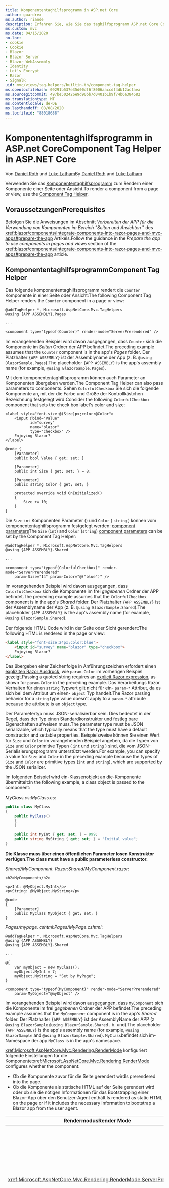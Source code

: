 ```yaml
---
title: Komponententaghilfsprogramm in ASP.net Core
author: guardrex
ms.author: riande
description: Erfahren Sie, wie Sie das taghilfsprogramm ASP.net Core Component zum Rendering von Razor Komponenten in Seiten und Ansichten verwenden.
ms.custom: mvc
ms.date: 04/15/2020
no-loc:
- cookie
- Cookie
- Blazor
- Blazor Server
- Blazor WebAssembly
- Identity
- Let's Encrypt
- Razor
- SignalR
uid: mvc/views/tag-helpers/builtin-th/component-tag-helper
ms.openlocfilehash: 09291b537e35d00df6f8006aaccdf4db12acfaea
ms.sourcegitcommit: 497be502426e9d90bb7d0401b1b9f74b6a384682
ms.translationtype: MT
ms.contentlocale: de-DE
ms.lasthandoff: 08/08/2020
ms.locfileid: "88018688"
---
```

# <a name="component-tag-helper-in-aspnet-core"></a><span data-ttu-id="ce02e-103">Komponententaghilfsprogramm in ASP.net Core</span><span class="sxs-lookup"><span data-stu-id="ce02e-103">Component Tag Helper in ASP.NET Core</span></span>

<span data-ttu-id="ce02e-104">Von [Daniel Roth](https://github.com/danroth27) und [Luke Latham](https://github.com/guardrex)</span><span class="sxs-lookup"><span data-stu-id="ce02e-104">By [Daniel Roth](https://github.com/danroth27) and [Luke Latham](https://github.com/guardrex)</span></span>

<span data-ttu-id="ce02e-105">Verwenden Sie das [Komponententaghilfsprogramm](xref:Microsoft.AspNetCore.Mvc.TagHelpers.ComponentTagHelper) zum Rendern einer Komponente einer Seite oder Ansicht.</span><span class="sxs-lookup"><span data-stu-id="ce02e-105">To render a component from a page or view, use the [Component Tag Helper](xref:Microsoft.AspNetCore.Mvc.TagHelpers.ComponentTagHelper).</span></span>

## <a name="prerequisites"></a><span data-ttu-id="ce02e-106">Voraussetzungen</span><span class="sxs-lookup"><span data-stu-id="ce02e-106">Prerequisites</span></span>

<span data-ttu-id="ce02e-107">Befolgen Sie die Anweisungen im Abschnitt *Vorbereiten der APP für die Verwendung von Komponenten im Bereich "Seiten und Ansichten* " des <xref:blazor/components/integrate-components-into-razor-pages-and-mvc-apps#prepare-the-app> Artikels.</span><span class="sxs-lookup"><span data-stu-id="ce02e-107">Follow the guidance in the *Prepare the app to use components in pages and views* section of the <xref:blazor/components/integrate-components-into-razor-pages-and-mvc-apps#prepare-the-app> article.</span></span>

## <a name="component-tag-helper"></a><span data-ttu-id="ce02e-108">Komponententaghilfsprogramm</span><span class="sxs-lookup"><span data-stu-id="ce02e-108">Component Tag Helper</span></span>

<span data-ttu-id="ce02e-109">Das folgende komponententaghilfsprogramm rendert die `Counter` Komponente in einer Seite oder Ansicht:</span><span class="sxs-lookup"><span data-stu-id="ce02e-109">The following Component Tag Helper renders the `Counter` component in a page or view:</span></span>

```cshtml
@addTagHelper *, Microsoft.AspNetCore.Mvc.TagHelpers
@using {APP ASSEMBLY}.Pages

...

<component type="typeof(Counter)" render-mode="ServerPrerendered" />
```

<span data-ttu-id="ce02e-110">Im vorangehenden Beispiel wird davon ausgegangen, dass `Counter` sich die Komponente im *Seiten* Ordner der APP befindet.</span><span class="sxs-lookup"><span data-stu-id="ce02e-110">The preceding example assumes that the `Counter` component is in the app's *Pages* folder.</span></span> <span data-ttu-id="ce02e-111">Der Platzhalter `{APP ASSEMBLY}` ist der Assemblyname der App (z. B. `@using BlazorSample.Pages`).</span><span class="sxs-lookup"><span data-stu-id="ce02e-111">The placeholder `{APP ASSEMBLY}` is the app's assembly name (for example, `@using BlazorSample.Pages`).</span></span>

<span data-ttu-id="ce02e-112">Mit dem komponententaghilfsprogramm können auch Parameter an Komponenten übergeben werden.</span><span class="sxs-lookup"><span data-stu-id="ce02e-112">The Component Tag Helper can also pass parameters to components.</span></span> <span data-ttu-id="ce02e-113">Sehen `ColorfulCheckbox` Sie sich die folgende Komponente an, mit der die Farbe und Größe der Kontrollkästchen Bezeichnung festgelegt wird:</span><span class="sxs-lookup"><span data-stu-id="ce02e-113">Consider the following `ColorfulCheckbox` component that sets the check box label's color and size:</span></span>

```razor
<label style="font-size:@(Size)px;color:@Color">
    <input @bind="Value"
           id="survey" 
           name="blazor" 
           type="checkbox" />
    Enjoying Blazor?
</label>

@code {
    [Parameter]
    public bool Value { get; set; }

    [Parameter]
    public int Size { get; set; } = 8;

    [Parameter]
    public string Color { get; set; }

    protected override void OnInitialized()
    {
        Size += 10;
    }
}
```

<span data-ttu-id="ce02e-114">Die `Size` `int` Komponenten Parameter () und `Color` ( `string` ) können vom komponententaghilfsprogramm festgelegt werden: [component parameters](xref:blazor/components/index#component-parameters)</span><span class="sxs-lookup"><span data-stu-id="ce02e-114">The `Size` (`int`) and `Color` (`string`) [component parameters](xref:blazor/components/index#component-parameters) can be set by the Component Tag Helper:</span></span>

```cshtml
@addTagHelper *, Microsoft.AspNetCore.Mvc.TagHelpers
@using {APP ASSEMBLY}.Shared

...

<component type="typeof(ColorfulCheckbox)" render-mode="ServerPrerendered" 
    param-Size="14" param-Color="@("blue")" />
```

<span data-ttu-id="ce02e-115">Im vorangehenden Beispiel wird davon ausgegangen, dass `ColorfulCheckbox` sich die Komponente im frei *gegebenen* Ordner der APP befindet.</span><span class="sxs-lookup"><span data-stu-id="ce02e-115">The preceding example assumes that the `ColorfulCheckbox` component is in the app's *Shared* folder.</span></span> <span data-ttu-id="ce02e-116">Der Platzhalter `{APP ASSEMBLY}` ist der Assemblyname der App (z. B. `@using BlazorSample.Shared`).</span><span class="sxs-lookup"><span data-stu-id="ce02e-116">The placeholder `{APP ASSEMBLY}` is the app's assembly name (for example, `@using BlazorSample.Shared`).</span></span>

<span data-ttu-id="ce02e-117">Der folgende HTML-Code wird in der Seite oder Sicht gerendert:</span><span class="sxs-lookup"><span data-stu-id="ce02e-117">The following HTML is rendered in the page or view:</span></span>

```html
<label style="font-size:24px;color:blue">
    <input id="survey" name="blazor" type="checkbox">
    Enjoying Blazor?
</label>
```

<span data-ttu-id="ce02e-118">Das übergeben einer Zeichenfolge in Anführungszeichen erfordert einen [expliziten Razor Ausdruck](xref:mvc/views/razor#explicit-razor-expressions), wie `param-Color` im vorherigen Beispiel gezeigt.</span><span class="sxs-lookup"><span data-stu-id="ce02e-118">Passing a quoted string requires an [explicit Razor expression](xref:mvc/views/razor#explicit-razor-expressions), as shown for `param-Color` in the preceding example.</span></span> <span data-ttu-id="ce02e-119">Das Verarbeitungs Razor Verhalten für einen `string` Typwert gilt nicht für ein- `param-*` Attribut, da es sich bei dem Attribut um einen- `object` Typ handelt.</span><span class="sxs-lookup"><span data-stu-id="ce02e-119">The Razor parsing behavior for a `string` type value doesn't apply to a `param-*` attribute because the attribute is an `object` type.</span></span>

<span data-ttu-id="ce02e-120">Der Parametertyp muss JSON-serialisierbar sein. Dies bedeutet in der Regel, dass der Typ einen Standardkonstruktor und festleg bare Eigenschaften aufweisen muss.</span><span class="sxs-lookup"><span data-stu-id="ce02e-120">The parameter type must be JSON serializable, which typically means that the type must have a default constructor and settable properties.</span></span> <span data-ttu-id="ce02e-121">Beispielsweise können Sie einen Wert für `Size` und `Color` im vorangehenden Beispiel angeben, da die Typen von `Size` und `Color` primitive Typen ( `int` und `string` ) sind, die vom JSON-Serialisierungsprogramm unterstützt werden.</span><span class="sxs-lookup"><span data-stu-id="ce02e-121">For example, you can specify a value for `Size` and `Color` in the preceding example because the types of `Size` and `Color` are primitive types (`int` and `string`), which are supported by the JSON serializer.</span></span>

<span data-ttu-id="ce02e-122">Im folgenden Beispiel wird ein-Klassenobjekt an die-Komponente übermittelt:</span><span class="sxs-lookup"><span data-stu-id="ce02e-122">In the following example, a class object is passed to the component:</span></span>

<span data-ttu-id="ce02e-123">*MyClass.cs*:</span><span class="sxs-lookup"><span data-stu-id="ce02e-123">*MyClass.cs*:</span></span>

```csharp
public class MyClass
{
    public MyClass()
    {
    }

    public int MyInt { get; set; } = 999;
    public string MyString { get; set; } = "Initial value";
}
```

<span data-ttu-id="ce02e-124">**Die Klasse muss über einen öffentlichen Parameter losen Konstruktor verfügen.**</span><span class="sxs-lookup"><span data-stu-id="ce02e-124">**The class must have a public parameterless constructor.**</span></span>

<span data-ttu-id="ce02e-125">*Shared/MyComponent. Razor*:</span><span class="sxs-lookup"><span data-stu-id="ce02e-125">*Shared/MyComponent.razor*:</span></span>

```razor
<h2>MyComponent</h2>

<p>Int: @MyObject.MyInt</p>
<p>String: @MyObject.MyString</p>

@code
{
    [Parameter]
    public MyClass MyObject { get; set; }
}
```

<span data-ttu-id="ce02e-126">*Pages/mypage. cshtml*:</span><span class="sxs-lookup"><span data-stu-id="ce02e-126">*Pages/MyPage.cshtml*:</span></span>

```cshtml
@addTagHelper *, Microsoft.AspNetCore.Mvc.TagHelpers
@using {APP ASSEMBLY}
@using {APP ASSEMBLY}.Shared

...

@{
    var myObject = new MyClass();
    myObject.MyInt = 7;
    myObject.MyString = "Set by MyPage";
}

<component type="typeof(MyComponent)" render-mode="ServerPrerendered" 
    param-MyObject="@myObject" />
```

<span data-ttu-id="ce02e-127">Im vorangehenden Beispiel wird davon ausgegangen, dass `MyComponent` sich die Komponente im frei *gegebenen* Ordner der APP befindet.</span><span class="sxs-lookup"><span data-stu-id="ce02e-127">The preceding example assumes that the `MyComponent` component is in the app's *Shared* folder.</span></span> <span data-ttu-id="ce02e-128">Der Platzhalter `{APP ASSEMBLY}` ist der AssemblyName der APP (z `@using BlazorSample` `@using BlazorSample.Shared` . b. und).</span><span class="sxs-lookup"><span data-stu-id="ce02e-128">The placeholder `{APP ASSEMBLY}` is the app's assembly name (for example, `@using BlazorSample` and `@using BlazorSample.Shared`).</span></span> <span data-ttu-id="ce02e-129">`MyClass`befindet sich im-Namespace der app.</span><span class="sxs-lookup"><span data-stu-id="ce02e-129">`MyClass` is in the app's namespace.</span></span>

<span data-ttu-id="ce02e-130"><xref:Microsoft.AspNetCore.Mvc.Rendering.RenderMode> konfiguriert folgende Einstellungen für die Komponente:</span><span class="sxs-lookup"><span data-stu-id="ce02e-130"><xref:Microsoft.AspNetCore.Mvc.Rendering.RenderMode> configures whether the component:</span></span>

* <span data-ttu-id="ce02e-131">Ob die Komponente zuvor für die Seite gerendert wird</span><span class="sxs-lookup"><span data-stu-id="ce02e-131">Is prerendered into the page.</span></span>
* <span data-ttu-id="ce02e-132">Ob die Komponente als statische HTML auf der Seite gerendert wird oder ob sie die nötigen Informationen für das Bootstrapping einer Blazor-App über den Benutzer-Agent enthält.</span><span class="sxs-lookup"><span data-stu-id="ce02e-132">Is rendered as static HTML on the page or if it includes the necessary information to bootstrap a Blazor app from the user agent.</span></span>

| <span data-ttu-id="ce02e-133">Rendermodus</span><span class="sxs-lookup"><span data-stu-id="ce02e-133">Render Mode</span></span> | <span data-ttu-id="ce02e-134">Beschreibung</span><span class="sxs-lookup"><span data-stu-id="ce02e-134">Description</span></span> |
| ----------- | ----------- |
| <xref:Microsoft.AspNetCore.Mvc.Rendering.RenderMode.ServerPrerendered> | <span data-ttu-id="ce02e-135">Rendert die Komponente in statisches HTML und fügt einen Marker für eine Blazor Server-App hinzu.</span><span class="sxs-lookup"><span data-stu-id="ce02e-135">Renders the component into static HTML and includes a marker for a Blazor Server app.</span></span> <span data-ttu-id="ce02e-136">Wenn der Benutzer-Agent gestartet wird, wird der Marker zum Bootstrapping einer Blazor-App verwendet.</span><span class="sxs-lookup"><span data-stu-id="ce02e-136">When the user-agent starts, this marker is used to bootstrap a Blazor app.</span></span> |
| <xref:Microsoft.AspNetCore.Mvc.Rendering.RenderMode.Server> | <span data-ttu-id="ce02e-137">Rendert einen Marker für eine Blazor Server-App.</span><span class="sxs-lookup"><span data-stu-id="ce02e-137">Renders a marker for a Blazor Server app.</span></span> <span data-ttu-id="ce02e-138">Die Ausgabe der Komponente ist nicht enthalten.</span><span class="sxs-lookup"><span data-stu-id="ce02e-138">Output from the component isn't included.</span></span> <span data-ttu-id="ce02e-139">Wenn der Benutzer-Agent gestartet wird, wird der Marker zum Bootstrapping einer Blazor-App verwendet.</span><span class="sxs-lookup"><span data-stu-id="ce02e-139">When the user-agent starts, this marker is used to bootstrap a Blazor app.</span></span> |
| <xref:Microsoft.AspNetCore.Mvc.Rendering.RenderMode.Static> | <span data-ttu-id="ce02e-140">Rendert die Komponente in statischen HTML-Code.</span><span class="sxs-lookup"><span data-stu-id="ce02e-140">Renders the component into static HTML.</span></span> |

<span data-ttu-id="ce02e-141">Während Seiten und Ansichten Komponenten verwenden können, ist das Gegenteil nicht der Fall.</span><span class="sxs-lookup"><span data-stu-id="ce02e-141">While pages and views can use components, the converse isn't true.</span></span> <span data-ttu-id="ce02e-142">Komponenten können keine Ansichts-und Seiten spezifischen Funktionen verwenden, wie z. b. partielle Sichten und Abschnitte.</span><span class="sxs-lookup"><span data-stu-id="ce02e-142">Components can't use view- and page-specific features, such as partial views and sections.</span></span> <span data-ttu-id="ce02e-143">Wenn Sie Logik aus einer partiellen Sicht in einer Komponente verwenden möchten, müssen Sie die partielle Sicht Logik in eine Komponente einbeziehen.</span><span class="sxs-lookup"><span data-stu-id="ce02e-143">To use logic from a partial view in a component, factor out the partial view logic into a component.</span></span>

<span data-ttu-id="ce02e-144">Das Rendern von Serverkomponenten über eine statische HTML-Seite wird nicht unterstützt.</span><span class="sxs-lookup"><span data-stu-id="ce02e-144">Rendering server components from a static HTML page isn't supported.</span></span>

## <a name="additional-resources"></a><span data-ttu-id="ce02e-145">Zusätzliche Ressourcen</span><span class="sxs-lookup"><span data-stu-id="ce02e-145">Additional resources</span></span>

* <xref:Microsoft.AspNetCore.Mvc.TagHelpers.ComponentTagHelper>
* <xref:mvc/views/tag-helpers/intro>
* <xref:blazor/components/index>
